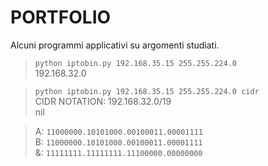 # PORTFOLIO
Alcuni programmi applicativi su argomenti studiati.

> `python iptobin.py 192.168.35.15 255.255.224.0`  
   192.168.32.0
   
> `python iptobin.py 192.168.35.15 255.255.224.0 cidr`  
   CIDR NOTATION: 192.168.32.0/19  
   nil


> A: `11000000.10101000.00100011.00001111`  
B: `11000000.10101000.00100011.00001111`  
&: `11111111.11111111.11100000.00000000`

